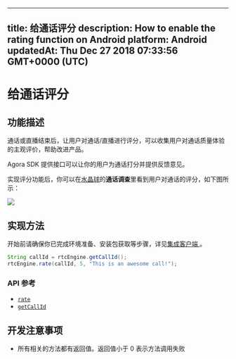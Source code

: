 
---
title: 给通话评分
description: How to enable the rating function on Android
platform: Android
updatedAt: Thu Dec 27 2018 07:33:56 GMT+0000 (UTC)
---
# 给通话评分
## 功能描述

通话或直播结束后，让用户对通话/直播进行评分，可以收集用户对通话质量体验的主观评价，帮助改进产品。

Agora SDK 提供接口可以让你的用户为通话打分并提供反馈意见。

实现评分功能后，你可以在[水晶球](../../cn/Video/aa_guide.md)的**通话调查**里看到用户对通话的评分，如下图所示：

![](https://web-cdn.agora.io/docs-files/1545801192291)

## 实现方法
开始前请确保你已完成环境准备、安装包获取等步骤，详见[集成客户端 ](../../cn/Video/android_video.md)。

```java
String callId = rtcEngine.getCallId();
rtcEngine.rate(callId, 5, "This is an awesome call!");
```

### API 参考

- [`rate`](https://docs.agora.io/cn/Video/API%20Reference/java/classio_1_1agora_1_1rtc_1_1_rtc_engine.html#ab7083355af531cc43d455024bd1f7662)
- [`getCallId`](https://docs.agora.io/cn/Video/API%20Reference/java/classio_1_1agora_1_1rtc_1_1_rtc_engine.html#aa4d80e8de0e8ae4d2fd3f153945d289f)

## 开发注意事项

- 所有相关的方法都有返回值。返回值小于 0 表示方法调用失败
